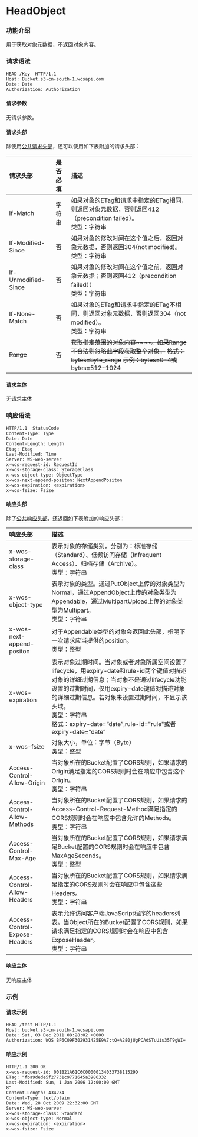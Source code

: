 # HeadObject

### 功能介绍
用于获取对象元数据，不返回对象内容。

### 请求语法
```
HEAD /Key  HTTP/1.1
Host: Bucket.s3-cn-south-1.wcsapi.com
Date: Date
Authorization: Authorization
```
#### 请求参数

无请求参数。

#### 请求头部

除使用[公共请求头部](公共请求头部)，还可以使用如下表附加的请求头部：

| 请求头部   | 是否必填 | 描述 |
|:-----|:-----|:-----|
| If-Match | 字符串 | 如果对象的ETag和请求中指定的ETag相同，则返回对象元数据，否则返回412（precondition failed）。<br>类型：字符串 |
| If-Modified-Since | 否 | 如果对象的修改时间在这个值之后，返回对象元数据，否则返回304(not modified)。<br/>类型：字符串 |
| If-Unmodified-Since | 否 | 如果对象的修改时间在这个值之前，返回对象元数据；否则返回412（precondition failed））<br/>类型：字符串 |
| If-None-Match | 否 | 如果对象的ETag和请求中指定的ETag不相同，则返回对象元数据，否则返回304（not modified）。<br/>类型：字符串 |
| ~~Range~~   | 否  | ~~获取指定范围的对象内容~~~~。如果Range不合法则忽略此字段获取整个对象。~~  ~~格式：bytes=byte_range~~  ~~示例：bytes=0-4或 bytes=512-1024~~   |

#### 请求主体

无请求主体

### 响应语法

```
HTTP/1.1  StatusCode
Content-Type: Type
Date: Date
Content-Length: Length
Etag: Etag
Last-Modified: Time
Server: WS-web-server
x-wos-request-id: RequestId
x-wos-storage-class: StorageClass
x-wos-object-type: ObjectType
x-wos-next-append-positon: NextAppendPositon
x-wos-expiration: <expiration>
x-wos-fsize: Fsize
```
#### 响应头部

除了[公共响应头部](公共响应头部)，还返回如下表附加的响应头部：

| 响应头部   | 描述 |
|:-----|:----|
| x-wos-storage-class | 表示对象的存储类别，分别为：标准存储（Standard）、低频访问存储（Infrequent Access）、归档存储（Archive）。<br>类型：字符串 |
| x-wos-object-type   | 表示对象的类型。通过PutObject上传的对象类型为Normal，通过AppendObject上传的对象类型为Appendable，通过MultipartUpload上传的对象类型为Multipart。<br/>类型：字符串 |
| x-wos-next-append-positon   | 对于Appendable类型的对象会返回此头部，指明下一次请求应当提供的position。<br/>类型：整型 |
| x-wos-expiration   | 表示对象过期时间。当对象或者对象所属空间设置了lifecycle，用expiry-date和rule-id两个键值对描述对象的详细过期信息；当对象不是通过lifecycle功能设置的过期时间，仅用expiry-date键值对描述对象的详细过期信息。若对象未设置过期时间，不显示该头域。<br/>类型：字符串<br>格式：expiry-date=“date”,rule-id="rule"或者expiry-date=“date” |
| x-wos-fsize   | 对象大小，单位：字节（Byte）<br/>类型：整型 |
| Access-Control-Allow-Origin   | 当对象所在的Bucket配置了CORS规则，如果请求的Origin满足指定的CORS规则时会在响应中包含这个Origin。<br/>类型：字符串 |
| Access-Control-Allow-Methods   | 当对象所在的Bucket配置了CORS规则，如果请求的Access-Control-Request-Method满足指定的CORS规则时会在响应中包含允许的Methods。<br/>类型：字符串 |
| Access-Control-Max-Age   | 当对象所在的Bucket配置了CORS规则，如果请求满足Bucket配置的CORS规则时会在响应中包含MaxAgeSeconds。<br/>类型：整型 |
| Access-Control-Allow-Headers   | 当对象所在的Bucket配置了CORS规则，如果请求满足指定的CORS规则时会在响应中包含这些Headers。<br/>类型：字符串 |
| Access-Control-Expose-Headers   | 表示允许访问客户端JavaScript程序的headers列表。当Object所在的Bucket配置了CORS规则，如果请求满足指定的CORS规则时会在响应中包含ExposeHeader。<br/>类型：字符串 |

#### 响应主体

无响应主体

### 示例

#### 请求示例

```
HEAD /test HTTP/1.1
Host: bucket.s3-cn-south-1.wcsapi.com 
Date: Sat, 03 Dec 2011 08:28:02 +0000
Authorization: WOS BF6C09F302931425E9A7:tQ+A280jUgPCAdSTuUis35T9gWI=
```

#### 响应示例

```
HTTP/1.1 200 OK                 
x-wos-request-id: 001B21A61C6C0000013403373811529D  
ETag: "fba9dede5f27731c9771645a3986332            
Last-Modified: Sun, 1 Jan 2006 12:00:00 GMT            
8"            
Content-Length: 434234            
Content-Type: text/plain            
Date: Wed, 28 Oct 2009 22:32:00 GMT           
Server: WS-web-server
x-wos-storage-class: Standard
x-wos-object-type: Normal
x-wos-expiration: <expiration>
x-wos-fsize: Fsize
```